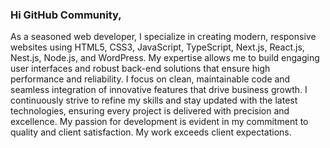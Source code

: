 ### Hi GitHub Community,
As a seasoned web developer, I specialize in creating modern, responsive websites using HTML5, CSS3, JavaScript, TypeScript, Next.js, React.js, Nest.js, Node.js, and WordPress. My expertise allows me to build engaging user interfaces and robust back-end solutions that ensure high performance and reliability. I focus on clean, maintainable code and seamless integration of innovative features that drive business growth. I continuously strive to refine my skills and stay updated with the latest technologies, ensuring every project is delivered with precision and excellence. My passion for development is evident in my commitment to quality and client satisfaction. My work exceeds client expectations.

